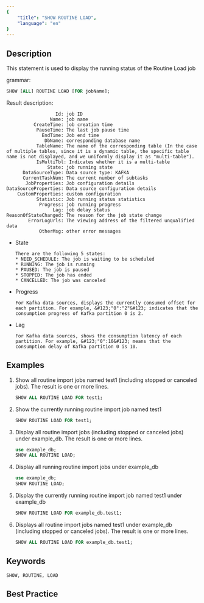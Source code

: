 ```yaml
---
{
    "title": "SHOW ROUTINE LOAD",
    "language": "en"
}
---
```


<!--
Licensed to the Apache Software Foundation (ASF) under one
or more contributor license agreements.  See the NOTICE file
distributed with this work for additional information
regarding copyright ownership.  The ASF licenses this file
to you under the Apache License, Version 2.0 (the
"License"); you may not use this file except in compliance
with the License.  You may obtain a copy of the License at

  http://www.apache.org/licenses/LICENSE-2.0

Unless required by applicable law or agreed to in writing,
software distributed under the License is distributed on an
"AS IS" BASIS, WITHOUT WARRANTIES OR CONDITIONS OF ANY
KIND, either express or implied.  See the License for the
specific language governing permissions and limitations
under the License.
-->


## Description

This statement is used to display the running status of the Routine Load job

grammar:

```sql
SHOW [ALL] ROUTINE LOAD [FOR jobName];
```

Result description:

```
                  Id: job ID
                Name: job name
          CreateTime: job creation time
           PauseTime: The last job pause time
             EndTime: Job end time
              DbName: corresponding database name
           TableName: The name of the corresponding table (In the case of multiple tables, since it is a dynamic table, the specific table name is not displayed, and we uniformly display it as "multi-table").
           IsMultiTbl: Indicates whether it is a multi-table
               State: job running state
      DataSourceType: Data source type: KAFKA
      CurrentTaskNum: The current number of subtasks
       JobProperties: Job configuration details
DataSourceProperties: Data source configuration details
    CustomProperties: custom configuration
           Statistic: Job running status statistics
            Progress: job running progress
                 Lag: job delay status
ReasonOfStateChanged: The reason for the job state change
        ErrorLogUrls: The viewing address of the filtered unqualified data
            OtherMsg: other error messages
```

* State

      There are the following 5 states:
      * NEED_SCHEDULE: The job is waiting to be scheduled
      * RUNNING: The job is running
      * PAUSED: The job is paused
      * STOPPED: The job has ended
      * CANCELLED: The job was canceled

* Progress

      For Kafka data sources, displays the currently consumed offset for each partition. For example, &#123;"0":"2"&#123; indicates that the consumption progress of Kafka partition 0 is 2.

* Lag

      For Kafka data sources, shows the consumption latency of each partition. For example, &#123;"0":10&#123; means that the consumption delay of Kafka partition 0 is 10.

## Examples

1. Show all routine import jobs named test1 (including stopped or canceled jobs). The result is one or more lines.

   ```sql
   SHOW ALL ROUTINE LOAD FOR test1;
   ```

2. Show the currently running routine import job named test1

   ```sql
   SHOW ROUTINE LOAD FOR test1;
   ```

3. Display all routine import jobs (including stopped or canceled jobs) under example_db. The result is one or more lines.

   ```sql
   use example_db;
   SHOW ALL ROUTINE LOAD;
   ```

4. Display all running routine import jobs under example_db

   ```sql
   use example_db;
   SHOW ROUTINE LOAD;
   ```

5. Display the currently running routine import job named test1 under example_db

   ```sql
   SHOW ROUTINE LOAD FOR example_db.test1;
   ```

6. Displays all routine import jobs named test1 under example_db (including stopped or canceled jobs). The result is one or more lines.

   ```sql
   SHOW ALL ROUTINE LOAD FOR example_db.test1;
   ```

## Keywords

    SHOW, ROUTINE, LOAD

## Best Practice

